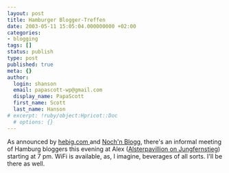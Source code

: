 ```yaml
---
layout: post
title: Hamburger Blogger-Treffen
date: 2003-05-11 15:05:04.000000000 +02:00
categories:
- blogging
tags: []
status: publish
type: post
published: true
meta: {}
author:
  login: shanson
  email: papascott-wp@gmail.com
  display_name: PapaScott
  first_name: Scott
  last_name: Hanson
# excerpt: !ruby/object:Hpricot::Doc
  # options: {}
---
```

<p>As announced by <a title="Heiko Hebig | hebig.com | Weblog Meeting Hamburg: short update" href="http://www.hebig.com/archives/001091.html">hebig.com </a> and <a title="Noch'n Blogg.: Hamburger Blogger-Treffen" href="http://lumma.de/mt/archives/000144.html">Noch'n Blogg</a>, there's an informal meeting of Hamburg bloggers this evening at Alex (<a title="Jungfernstieg 54" href="http://www.stadtplandienst.de/link.asp?key=97890cd28f5094f93d2c53add0c547d4">Alsterpavillion on Jungfernstieg</a>) starting at 7 pm. WiFi is available, as, I imagine, beverages of all sorts. I'll be there as well.</p>
